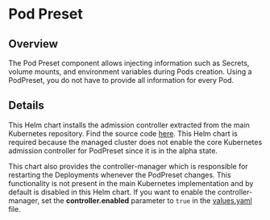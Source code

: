 # Pod Preset

## Overview

The Pod Preset component allows injecting information such as Secrets, volume mounts, and environment variables during Pods creation.
Using a PodPreset, you do not have to provide all information for every Pod.

## Details

This Helm chart installs the admission controller extracted from the main Kubernetes repository. Find the source code [here](https://github.com/jpeeler/podpreset-crd).
This Helm chart is required because the managed cluster does not enable the core Kubernetes admission controller for PodPreset since it is in the alpha state.

This chart also provides the controller-manager which is responsible for restarting the Deployments whenever the PodPreset changes.
This functionality is not present in the main Kubernetes implementation and by default is disabled in this Helm chart. If you want to enable the controller-manager, set the **controller.enabled** parameter to `true` in the [values.yaml](./values.yaml) file.
